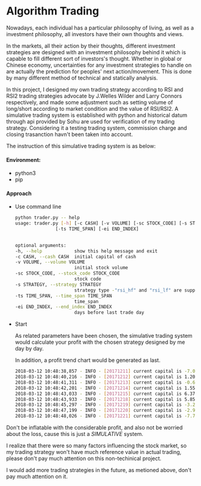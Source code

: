 Algorithm Trading
==================================
Nowadays, each individual has a particular philosophy of living, as well as a investment philosophy, all investors have their own thoughts and views.

In the markets, all their action by their thoughts, different investment strategies are designed with an investment philosophy behind it which is capable to fill different sort of investors's thought. Whether in global or Chinese economy, uncertainties for any investment strategies to handle on are actually the prediction for peoples' next action/movement. This is done by many different method of technical and statically analysis.

In this project, I designed my own trading strategy according to RSI and RSI2 trading strategies advocate by J.Welles Wilder and Larry Connors respectively, and made some adjustment such as setting volume of long/short according to market condition and the value of RSI/RSI2. A simulative trading system is established with python and historical datum through api provided by Sohu are used for verification of my trading strategy. Considering it a testing trading system, commission charge and closing trasanction havn't been taken into account.

The instruction of this simulative trading system is as below:


#### Environment:

* python3
* pip

#### Approach


* Use command line
  
  ```bash
  python trader.py -- help
  usage: trader.py [-h] [-c CASH] [-v VOLUME] [-sc STOCK_CODE] [-s STRATEGY]
                 [-ts TIME_SPAN] [-ei END_INDEX]

                 
  optional arguments:
  -h, --help            show this help message and exit
  -c CASH, --cash CASH  initial capital of cash
  -v VOLUME, --volume VOLUME
                        initial stock volume
  -sc STOCK_CODE, --stock_code STOCK_CODE
                        stock code
  -s STRATEGY, --strategy STRATEGY
                        strategy type -"rsi_hf" and "rsi_lf" are supported
  -ts TIME_SPAN, --time_span TIME_SPAN
                        time_span
  -ei END_INDEX, --end_index END_INDEX
                        days before last trade day


  ```
  
* Start  

  As related parameters have been chosen, the simulative trading system would calculate your profit with the chosen strategy designed by me day by day. 
  
  In addition, a profit trend chart would be generated as last.

  
  ```bash
  2018-03-12 10:48:38,857 - INFO - [20171211] current capital is -7.061756373937527
  2018-03-12 10:48:40,216 - INFO - [20171212] current capital is 1.205665722379564
  2018-03-12 10:48:41,311 - INFO - [20171213] current capital is -0.6889518413597671
  2018-03-12 10:48:42,201 - INFO - [20171214] current capital is 1.5501416430594475
  2018-03-12 10:48:43,033 - INFO - [20171215] current capital is 6.372804532577732
  2018-03-12 10:48:43,933 - INFO - [20171218] current capital is 5.856090651557935
  2018-03-12 10:48:45,297 - INFO - [20171219] current capital is -3.2725212464588367
  2018-03-12 10:48:47,199 - INFO - [20171220] current capital is -2.9280453257789816
  2018-03-12 10:48:48,026 - INFO - [20171221] current capital is -7.750708215297266

  ```

Don't be inflatable with the considerable profit, and also not be worried about the loss, cause this is just a *SIMULATIVE* system.

I realize that there were so many factors influencing the stock market, so my trading strategy won't have much reference value in actual trading, please don't pay much attention on this non-techinical project.

I would add more trading strategies in the future, as metioned above, don't pay much attention on it.

